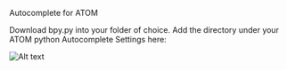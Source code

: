 Autocomplete for ATOM

Download bpy.py into your folder of choice. 
Add the directory under your ATOM python Autocomplete Settings here:


![Alt text](/relative/path.jpg?raw=true "Optional Title")
